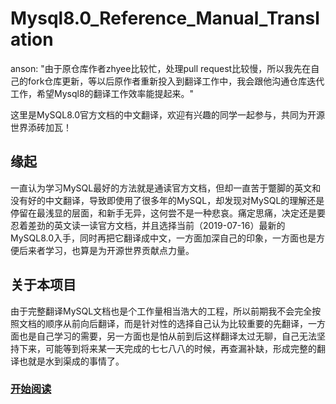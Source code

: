 # Mysql8.0_Reference_Manual_Translation
anson: "由于原仓库作者zhyee比较忙，处理pull request比较慢，所以我先在自己的fork仓库更新，等以后原作者重新投入到翻译工作中，我会跟他沟通仓库迭代工作，希望Mysql8的翻译工作效率能提起来。"

这里是MySQL8.0官方文档的中文翻译，欢迎有兴趣的同学一起参与，共同为开源世界添砖加瓦！

## 缘起
一直认为学习MySQL最好的方法就是通读官方文档，但却一直苦于蹩脚的英文和没有好的中文翻译，导致即使用了很多年的MySQL，却发现对MySQL的理解还是停留在最浅显的层面，和新手无异，这何尝不是一种悲哀。痛定思痛，决定还是要忍着差劲的英文读一读官方文档，并且选择当前（2019-07-16）最新的MySQL8.0入手，同时再把它翻译成中文，一方面加深自己的印象，一方面也是方便后来者学习，也算是为开源世界贡献点力量。

## 关于本项目
由于完整翻译MySQL文档也是个工作量相当浩大的工程，所以前期我不会完全按照文档的顺序从前向后翻译，而是针对性的选择自己认为比较重要的先翻译，一方面也是自己学习的需要，另一方面也是怕从前到后这样翻译太过无聊，自己无法坚持下来，可能等到将来某一天完成的七七八八的时候，再查漏补缺，形成完整的翻译也就是水到渠成的事情了。

### [开始阅读](Table_of_Contents.md "开始阅读")

